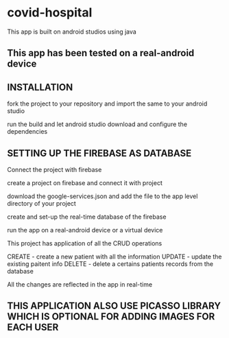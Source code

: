 # covid-hospital

This app is built on android studios using java

## This app has been tested on a real-android device 

## INSTALLATION 
fork the project to your repository and import the same to your android studio 

run the build and let android studio download and configure the dependencies

## SETTING UP THE FIREBASE AS DATABASE

Connect the project with firebase 

create a project on firebase and connect it with project

download the google-services.json and add the file to the app level directory of your project

create and set-up the real-time database of the firebase

run the app on a real-android device or a virtual device

This project has application of all the CRUD operations

CREATE - create a new patient with all the information
UPDATE - update the existing paitent info
DELETE - delete a certains patients records from the database

All the changes are reflected in the app in real-time

## THIS APPLICATION ALSO USE PICASSO LIBRARY WHICH IS OPTIONAL FOR ADDING IMAGES FOR EACH USER

